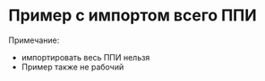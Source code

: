 # Пример с импортом всего ППИ

Примечание:
- импортировать весь ППИ нельзя
- Пример также не рабочий
